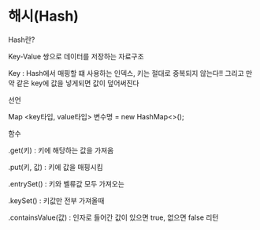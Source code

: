# 해시\(Hash\)

Hash란?

Key-Value 쌍으로 데이터를 저장하는 자료구조



Key : Hash에서 매핑할 떄 사용하는 인덱스, 키는 절대로 중복되지 않는다!! 그리고 만약 같은 key에 값을 넣게되면 값이 덮어써진다



선언

Map &lt;key타입, value타입&gt; 변수명 = new HashMap&lt;&gt;\(\);

함수

.get\(키\) : 키에 해당하는 값을 가져옴

.put\(키, 값\) : 키에 값을 매핑시킴

.entrySet\(\) : 키와 벨류값 모두 가져오는

.keySet\(\) : 키값만 전부 가져올때

.containsValue\(값\) : 인자로 들어간 값이 있으면 true, 없으면 false 리턴



<br><br><br><br><br><br><br><br><br><br>